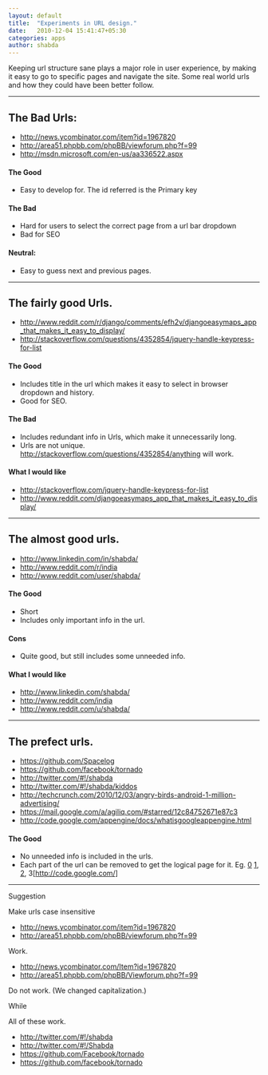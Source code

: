 ```yaml
---
layout: default
title:  "Experiments in URL design."
date:   2010-12-04 15:41:47+05:30
categories: apps
author: shabda
---
```

Keeping url structure sane plays a major role in user experience, by making it easy to go to specific pages
and navigate the site. Some real world urls and how they could have been better follow.

----------------------

## The Bad Urls:

* http://news.ycombinator.com/item?id=1967820
* http://area51.phpbb.com/phpBB/viewforum.php?f=99
* http://msdn.microsoft.com/en-us/aa336522.aspx

#### The Good

* Easy to develop for. The id referred is the Primary key

#### The Bad

* Hard for users to select the correct page from a url bar dropdown
* Bad for SEO

#### Neutral:

* Easy to guess next and previous pages.

----------------------

## The fairly good Urls.

* http://www.reddit.com/r/django/comments/efh2v/djangoeasymaps_app_that_makes_it_easy_to_display/
* http://stackoverflow.com/questions/4352854/jquery-handle-keypress-for-list

#### The Good

* Includes title in the url which makes it easy to select in browser dropdown and history.
* Good for SEO.

#### The Bad

* Includes redundant info in Urls, which make it unnecessarily long.
* Urls are not unique. http://stackoverflow.com/questions/4352854/anything will work.

#### What I would like

* http://stackoverflow.com/jquery-handle-keypress-for-list
* http://www.reddit.com/djangoeasymaps_app_that_makes_it_easy_to_display/


----------------------


## The almost good urls.

* http://www.linkedin.com/in/shabda/
* http://www.reddit.com/r/india
* http://www.reddit.com/user/shabda/



#### The Good

* Short
* Includes only important info in the url.

#### Cons

* Quite good, but still includes some unneeded info.

#### What I would like

* http://www.linkedin.com/shabda/
* http://www.reddit.com/india
* http://www.reddit.com/u/shabda/


----------------------


## The prefect urls.

* https://github.com/Spacelog
* https://github.com/facebook/tornado
* http://twitter.com/#!/shabda
* http://twitter.com/#!/shabda/kiddos
* http://techcrunch.com/2010/12/03/angry-birds-android-1-million-advertising/
* https://mail.google.com/a/agiliq.com/#starred/12c84752671e87c3
* http://code.google.com/appengine/docs/whatisgoogleappengine.html


#### The Good

* No unneeded info is included in the urls.
* Each part of the url can be removed to get the logical page for it.
Eg. [0](http://code.google.com/appengine/docs/whatisgoogleappengine.html) [1](http://code.google.com/appengine/docs/), [2](http://code.google.com/appengine/), 3[http://code.google.com/]

----------------------

Suggestion

Make urls case insensitive

* http://news.ycombinator.com/item?id=1967820
* http://area51.phpbb.com/phpBB/viewforum.php?f=99

Work.

* http://news.ycombinator.com/Item?id=1967820
* http://area51.phpbb.com/phpBB/Viewforum.php?f=99

Do not work. (We changed capitalization.)

While

All of these work.

* http://twitter.com/#!/shabda
* http://twitter.com/#!/Shabda
* https://github.com/Facebook/tornado
* https://github.com/facebook/tornado




